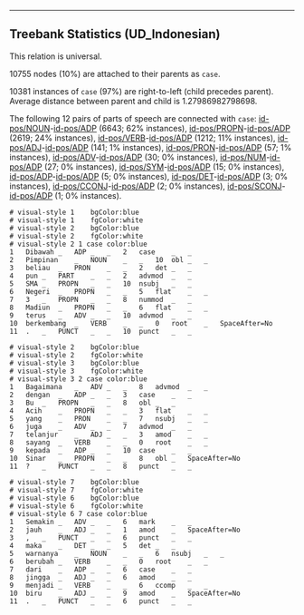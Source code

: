 

--------------------------------------------------------------------------------

## Treebank Statistics (UD_Indonesian)

This relation is universal.

10755 nodes (10%) are attached to their parents as `case`.

10381 instances of `case` (97%) are right-to-left (child precedes parent).
Average distance between parent and child is 1.27986982798698.

The following 12 pairs of parts of speech are connected with `case`: [id-pos/NOUN]()-[id-pos/ADP]() (6643; 62% instances), [id-pos/PROPN]()-[id-pos/ADP]() (2619; 24% instances), [id-pos/VERB]()-[id-pos/ADP]() (1212; 11% instances), [id-pos/ADJ]()-[id-pos/ADP]() (141; 1% instances), [id-pos/PRON]()-[id-pos/ADP]() (57; 1% instances), [id-pos/ADV]()-[id-pos/ADP]() (30; 0% instances), [id-pos/NUM]()-[id-pos/ADP]() (27; 0% instances), [id-pos/SYM]()-[id-pos/ADP]() (15; 0% instances), [id-pos/ADP]()-[id-pos/ADP]() (5; 0% instances), [id-pos/DET]()-[id-pos/ADP]() (3; 0% instances), [id-pos/CCONJ]()-[id-pos/ADP]() (2; 0% instances), [id-pos/SCONJ]()-[id-pos/ADP]() (1; 0% instances).


~~~ conllu
# visual-style 1	bgColor:blue
# visual-style 1	fgColor:white
# visual-style 2	bgColor:blue
# visual-style 2	fgColor:white
# visual-style 2 1 case	color:blue
1	Dibawah	_	ADP	_	_	2	case	_	_
2	Pimpinan	_	NOUN	_	_	10	obl	_	_
3	beliau	_	PRON	_	_	2	det	_	_
4	pun	_	PART	_	_	2	advmod	_	_
5	SMA	_	PROPN	_	_	10	nsubj	_	_
6	Negeri	_	PROPN	_	_	5	flat	_	_
7	3	_	PROPN	_	_	8	nummod	_	_
8	Madiun	_	PROPN	_	_	6	flat	_	_
9	terus	_	ADV	_	_	10	advmod	_	_
10	berkembang	_	VERB	_	_	0	root	_	SpaceAfter=No
11	.	_	PUNCT	_	_	10	punct	_	_

~~~


~~~ conllu
# visual-style 2	bgColor:blue
# visual-style 2	fgColor:white
# visual-style 3	bgColor:blue
# visual-style 3	fgColor:white
# visual-style 3 2 case	color:blue
1	Bagaimana	_	ADV	_	_	8	advmod	_	_
2	dengan	_	ADP	_	_	3	case	_	_
3	Bu	_	PROPN	_	_	8	obl	_	_
4	Acih	_	PROPN	_	_	3	flat	_	_
5	yang	_	PRON	_	_	7	nsubj	_	_
6	juga	_	ADV	_	_	7	advmod	_	_
7	telanjur	_	ADJ	_	_	3	amod	_	_
8	sayang	_	VERB	_	_	0	root	_	_
9	kepada	_	ADP	_	_	10	case	_	_
10	Sinar	_	PROPN	_	_	8	obl	_	SpaceAfter=No
11	?	_	PUNCT	_	_	8	punct	_	_

~~~


~~~ conllu
# visual-style 7	bgColor:blue
# visual-style 7	fgColor:white
# visual-style 6	bgColor:blue
# visual-style 6	fgColor:white
# visual-style 6 7 case	color:blue
1	Semakin	_	ADV	_	_	6	mark	_	_
2	jauh	_	ADJ	_	_	1	amod	_	SpaceAfter=No
3	,	_	PUNCT	_	_	6	punct	_	_
4	maka	_	DET	_	_	5	det	_	_
5	warnanya	_	NOUN	_	_	6	nsubj	_	_
6	berubah	_	VERB	_	_	0	root	_	_
7	dari	_	ADP	_	_	6	case	_	_
8	jingga	_	ADJ	_	_	6	amod	_	_
9	menjadi	_	VERB	_	_	6	ccomp	_	_
10	biru	_	ADJ	_	_	9	amod	_	SpaceAfter=No
11	.	_	PUNCT	_	_	6	punct	_	_

~~~


